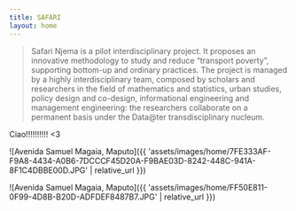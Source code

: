 ```yaml
---
title: SAFARI
layout: home
---
```


> Safari Njema is a pilot interdisciplinary project. It proposes an innovative methodology to study and reduce “transport poverty”, supporting bottom-up and ordinary practices. The project is managed by a highly interdisciplinary team, composed by scholars and researchers in the field of mathematics and statistics, urban studies, policy design and co-design, informational engineering and management engineering: the researchers collaborate on a permanent basis under the Data@ter transdisciplinary nucleum.

Ciao!!!!!!!!!! <3

![Avenida Samuel Magaia, Maputo]({{ 'assets/images/home/7FE333AF-F9A8-4434-A0B6-7DCCCF45D20A-F9BAE03D-8242-448C-941A-8F1C4DBBE00D.JPG' | relative_url }})

![Avenida Samuel Magaia, Maputo]({{ 'assets/images/home/FF50E811-0F99-4D8B-B20D-ADFDEF8487B7.JPG' | relative_url }})
